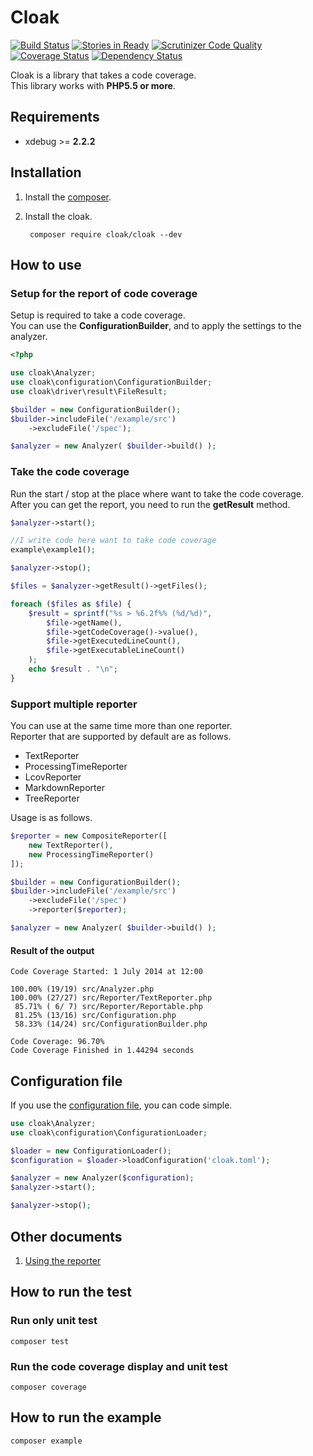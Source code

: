 Cloak
=============================

[![Build Status](https://travis-ci.org/cloak-php/cloak.svg?branch=master)](https://travis-ci.org/cloak-php/cloak)
[![Stories in Ready](https://badge.waffle.io/cloak-php/cloak.png?label=ready&title=Ready)](https://waffle.io/cloak-php/cloak)
[![Scrutinizer Code Quality](https://scrutinizer-ci.com/g/cloak-php/cloak/badges/quality-score.png?b=master)](https://scrutinizer-ci.com/g/cloak-php/cloak/?branch=master)
[![Coverage Status](https://coveralls.io/repos/cloak-php/cloak/badge.png?branch=master)](https://coveralls.io/r/cloak-php/cloak?branch=master)
[![Dependency Status](https://www.versioneye.com/user/projects/53fd5938f4df151fd300000d/badge.svg?style=flat)](https://www.versioneye.com/user/projects/53fd5938f4df151fd300000d)


Cloak is a library that takes a code coverage.  
This library works with **PHP5.5 or more**.

Requirements
------------------------------------------------
* xdebug >= **2.2.2**

Installation
------------------------------------------------

1. Install the [composer](https://getcomposer.org/).  
2. Install the cloak.

		composer require cloak/cloak --dev

How to use
------------------------------------------------

### Setup for the report of code coverage

Setup is required to take a code coverage.  
You can use the **ConfigurationBuilder**, and to apply the settings to the analyzer.


```php
<?php

use cloak\Analyzer;
use cloak\configuration\ConfigurationBuilder;
use cloak\driver\result\FileResult;

$builder = new ConfigurationBuilder();
$builder->includeFile('/example/src')
	->excludeFile('/spec');

$analyzer = new Analyzer( $builder->build() );
```

### Take the code coverage

Run the start / stop at the place where want to take the code coverage.  
After you can get the report, you need to run the **getResult** method.

```php
$analyzer->start();

//I write code here want to take code coverage
example\example1();

$analyzer->stop();

$files = $analyzer->getResult()->getFiles();

foreach ($files as $file) {
    $result = sprintf("%s > %6.2f%% (%d/%d)",
        $file->getName(),
        $file->getCodeCoverage()->value(),
        $file->getExecutedLineCount(),
        $file->getExecutableLineCount()
    );
    echo $result . "\n";
}
```

### Support multiple reporter

You can use at the same time more than one reporter.  
Reporter that are supported by default are as follows.  

* TextReporter
* ProcessingTimeReporter
* LcovReporter
* MarkdownReporter
* TreeReporter

Usage is as follows.  

```php
$reporter = new CompositeReporter([
	new TextReporter(),
	new ProcessingTimeReporter()
]);

$builder = new ConfigurationBuilder();
$builder->includeFile('/example/src')
	->excludeFile('/spec')
	->reporter($reporter);

$analyzer = new Analyzer( $builder->build() );
```

#### Result of the output

	Code Coverage Started: 1 July 2014 at 12:00

	100.00% (19/19) src/Analyzer.php
	100.00% (27/27) src/Reporter/TextReporter.php
	 85.71% ( 6/ 7) src/Reporter/Reportable.php
	 81.25% (13/16) src/Configuration.php
	 58.33% (14/24) src/ConfigurationBuilder.php

	Code Coverage: 96.70%
	Code Coverage Finished in 1.44294 seconds


Configuration file
------------------------------------

If you use the [configuration file](https://gist.github.com/holyshared/5eaa313b2df78818dbad), you can code simple.

```php
use cloak\Analyzer;
use cloak\configuration\ConfigurationLoader;

$loader = new ConfigurationLoader();
$configuration = $loader->loadConfiguration('cloak.toml');

$analyzer = new Analyzer($configuration);
$analyzer->start();

$analyzer->stop();
```


Other documents
------------------------------------------------

1. [Using the reporter](docs/reporter.md)


How to run the test
------------------------------------------------

### Run only unit test

	composer test

### Run the code coverage display and unit test

	composer coverage

How to run the example
------------------------------------------------

	composer example
